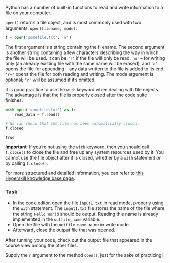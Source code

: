 
Python has a number of built-in functions to read and write information to a file on your computer.

`open()` returns a file object, and is most commonly used with two arguments: `open(filename, mode)`:
```python
f = open('somefile.txt', 'w')
```
The first argument is a string containing the filename. The second argument is another string containing
a few characters describing the way in which the file will be used. It can be `'r'` if the file
will only be read, `'w'` – for writing only (an already existing file with the same name will be erased), and
`'a'` opens the file for appending – any data written to the file is added to its end.
`'r+'` opens the file for both reading and writing. The mode argument is optional; `'r'` will be assumed
if it’s omitted.

It is good practice to use the `with` keyword when dealing with file objects. The advantage is that the
file is properly closed after the code suite finishes.

```python
with open('somefile.txt') as f:
    read_data = f.read()

# We can check that the file has been automatically closed.
f.closed
```
```text
True
```
**Important**: If you’re not using the `with` keyword, then you should call `f.close()` to close the file and 
free up any system resources used by it. You cannot use the file object after it is closed, whether by a `with` statement or by calling `f.close()`.

For more structured and detailed information, you can refer to [this Hyperskill knowledge base page](https://hyperskill.org/learn/step/8691).

### Task
- In the code editor, open the file `input1.txt` in read mode, properly using the `with` statement. The `input1.txt` file stores the name of the file where the string `Hello World` should be output. Reading this name is already implemented in the `outfile_name` variable.
- Open the file with the `outfile_name` name in write mode.
- Afterward, close the output file that was opened.

After running your code, check out the output file that appeared in the course view among the other files.

<div class="hint">Supply the <code>r</code> argument to the method <code>open()</code>,
just for the sake of practicing!</div>
